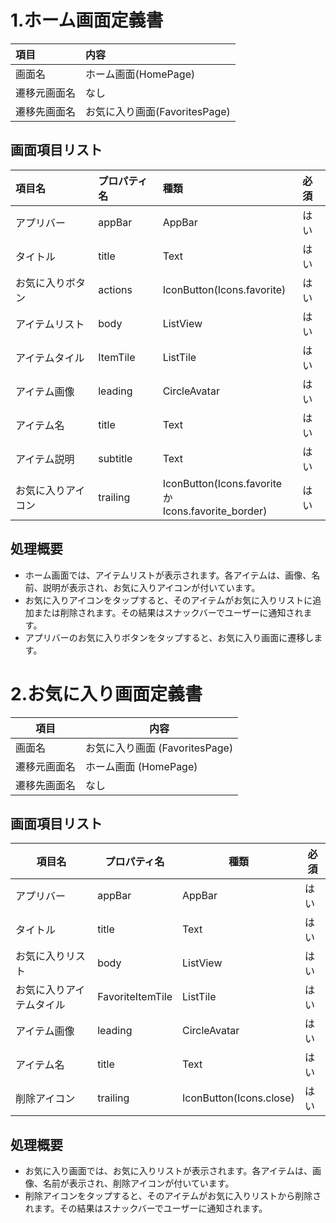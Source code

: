# 1.ホーム画面定義書

| 項目 | 内容 |
|:---|:---|
| 画面名 | ホーム画面(HomePage) |
| 遷移元画面名 | なし |
| 遷移先画面名 | お気に入り画面(FavoritesPage) |

## 画面項目リスト

| 項目名 | プロパティ名 | 種類 | 必須 |
|:---|:---|:---|:---|
| アプリバー | appBar | AppBar | はい |
| タイトル | title | Text | はい |
| お気に入りボタン | actions | IconButton(Icons.favorite) | はい |
| アイテムリスト | body | ListView | はい |
| アイテムタイル | ItemTile | ListTile | はい |
| アイテム画像 | leading | CircleAvatar | はい |
| アイテム名 | title | Text | はい |
| アイテム説明 | subtitle | Text | はい |
| お気に入りアイコン | trailing | IconButton(Icons.favorite か<br> Icons.favorite_border) | はい |

## 処理概要
- ホーム画面では、アイテムリストが表示されます。各アイテムは、画像、名前、説明が表示され、お気に入りアイコンが付いています。
- お気に入りアイコンをタップすると、そのアイテムがお気に入りリストに追加または削除されます。その結果はスナックバーでユーザーに通知されます。
- アプリバーのお気に入りボタンをタップすると、お気に入り画面に遷移します。

# 2.お気に入り画面定義書

| 項目 | 内容 |
| --- | --- |
| 画面名 | お気に入り画面 (FavoritesPage) |
| 遷移元画面名 | ホーム画面 (HomePage) |
| 遷移先画面名 | なし |

## 画面項目リスト

| 項目名 | プロパティ名 | 種類 | 必須 |
| --- | --- | --- | --- |
| アプリバー | appBar | AppBar | はい |
| タイトル | title | Text | はい |
| お気に入りリスト | body | ListView | はい |
| お気に入りアイテムタイル | FavoriteItemTile | ListTile | はい |
| アイテム画像 | leading | CircleAvatar | はい |
| アイテム名 | title | Text | はい |
| 削除アイコン | trailing | IconButton(Icons.close) | はい |

## 処理概要
- お気に入り画面では、お気に入りリストが表示されます。各アイテムは、画像、名前が表示され、削除アイコンが付いています。
- 削除アイコンをタップすると、そのアイテムがお気に入りリストから削除されます。その結果はスナックバーでユーザーに通知されます。